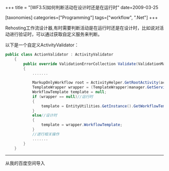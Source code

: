 +++
title = "[WF3.5]如何判断活动在设计时还是在运行时"
date=2009-03-25

[taxonomies]
categories=["Programming"]
tags=["workflow", ".Net"]
+++

Rehosting工作流设计器,有时需要判断活动是在运行时还是在设计时，比如说对活动进行验证时，可以通过获取自定义服务来判断。

以下是一个自定义ActivityValidator：
```c#
public class ActionValidator : ActivityValidator
    {
        public override ValidationErrorCollection Validate(ValidationManager manager, object obj)
        {
            .......
           
            MarkupOnlyWorkflow root = ActivityHelper.GetRootActivity(action) as MarkupOnlyWorkflow;
            TemplateWrapper wrapper = (TemplateWrapper)manager.GetService(typeof(TemplateWrapper));
            WorkflowTemplate template = null;
            if (wrapper == null)//运行时
            {
                template = EntityUtilities.GetInstance().GetWorkflowTemplate(root.TemplateId);
            }
            else//设计时
            {
                template = wrapper.WorkflowTemplate;
            }
            //进行相关操作
            .......
        }
    }
```
---
从我的百度空间导入